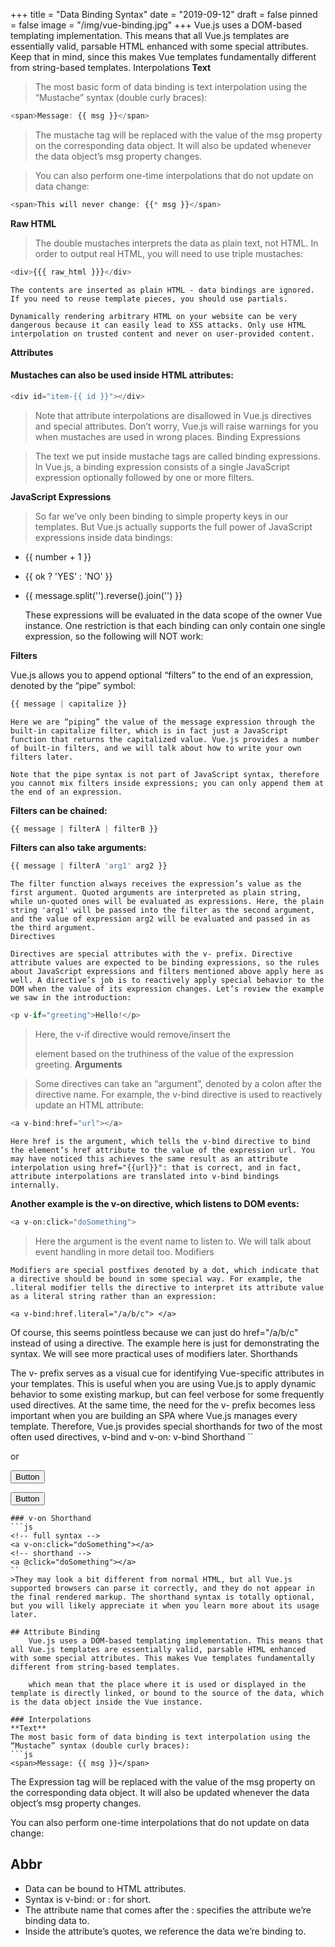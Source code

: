 +++
title = "Data Binding Syntax"
date = "2019-09-12"
draft = false
pinned = false
image = "/img/vue-binding.jpg"
+++
Vue.js uses a DOM-based templating implementation. This means that all Vue.js templates are essentially valid, parsable HTML enhanced with some special attributes. Keep that in mind, since this makes Vue templates fundamentally different from string-based templates.
Interpolations
**Text**

> The most basic form of data binding is text interpolation using the “Mustache” syntax (double curly braces):

 ```js
<span>Message: {{ msg }}</span>
 ```

> The mustache tag will be replaced with the value of the msg property on the corresponding data object. It will also be updated whenever the data object’s msg property changes.

>You can also perform one-time interpolations that do not update on data change:

```js
<span>This will never change: {{* msg }}</span>
```

**Raw HTML**

> The double mustaches interprets the data as plain text, not HTML. In order to output real HTML, you will need to use triple mustaches:

```js
<div>{{{ raw_html }}}</div>
```

    The contents are inserted as plain HTML - data bindings are ignored. If you need to reuse template pieces, you should use partials.

    Dynamically rendering arbitrary HTML on your website can be very dangerous because it can easily lead to XSS attacks. Only use HTML interpolation on trusted content and never on user-provided content.

**Attributes**

#### Mustaches can also be used inside HTML attributes:
```js
<div id="item-{{ id }}"></div>
```

> Note that attribute interpolations are disallowed in Vue.js directives and special attributes. Don’t worry, Vue.js will raise warnings for you when mustaches are used in wrong places.
Binding Expressions

>The text we put inside mustache tags are called binding expressions. In Vue.js, a binding expression consists of a single JavaScript expression optionally followed by one or more filters.

**JavaScript Expressions**

>So far we’ve only been binding to simple property keys in our templates. But Vue.js actually supports the full power of JavaScript expressions inside data bindings:

* {{ number + 1 }}
* {{ ok ? 'YES' : 'NO' }}
* {{ message.split('').reverse().join('') }}

    These expressions will be evaluated in the data scope of the owner Vue instance. One restriction is that each binding can only contain one single expression, so the following will NOT work:

**Filters**

Vue.js allows you to append optional “filters” to the end of an expression, denoted by the “pipe” symbol:
```js
{{ message | capitalize }}
```
    Here we are “piping” the value of the message expression through the built-in capitalize filter, which is in fact just a JavaScript function that returns the capitalized value. Vue.js provides a number of built-in filters, and we will talk about how to write your own filters later.

    Note that the pipe syntax is not part of JavaScript syntax, therefore you cannot mix filters inside expressions; you can only append them at the end of an expression.

**Filters can be chained:**
```js
{{ message | filterA | filterB }}
```

**Filters can also take arguments:**
```js
{{ message | filterA 'arg1' arg2 }}
```

    The filter function always receives the expression’s value as the first argument. Quoted arguments are interpreted as plain string, while un-quoted ones will be evaluated as expressions. Here, the plain string 'arg1' will be passed into the filter as the second argument, and the value of expression arg2 will be evaluated and passed in as the third argument.
    Directives

    Directives are special attributes with the v- prefix. Directive attribute values are expected to be binding expressions, so the rules about JavaScript expressions and filters mentioned above apply here as well. A directive’s job is to reactively apply special behavior to the DOM when the value of its expression changes. Let’s review the example we saw in the introduction:
```js
<p v-if="greeting">Hello!</p>
```
>Here, the v-if directive would remove/insert the <p> element based on the truthiness of the value of the expression greeting.
**Arguments**

>Some directives can take an “argument”, denoted by a colon after the directive name. For example, the v-bind directive is used to reactively update an HTML attribute:
```js
<a v-bind:href="url"></a>
```
    Here href is the argument, which tells the v-bind directive to bind the element’s href attribute to the value of the expression url. You may have noticed this achieves the same result as an attribute interpolation using href="{{url}}": that is correct, and in fact, attribute interpolations are translated into v-bind bindings internally.

**Another example is the v-on directive, which listens to DOM events:**
```js
<a v-on:click="doSomething">
```

>Here the argument is the event name to listen to. We will talk about event handling in more detail too.
Modifiers

    Modifiers are special postfixes denoted by a dot, which indicate that a directive should be bound in some special way. For example, the .literal modifier tells the directive to interpret its attribute value as a literal string rather than an expression:
``
<a v-bind:href.literal="/a/b/c"> </a>
``

Of course, this seems pointless because we can just do href="/a/b/c" instead of using a directive. The example here is just for demonstrating the syntax. We will see more practical uses of modifiers later.
Shorthands

The v- prefix serves as a visual cue for identifying Vue-specific attributes in your templates. This is useful when you are using Vue.js to apply dynamic behavior to some existing markup, but can feel verbose for some frequently used directives. At the same time, the need for the v- prefix becomes less important when you are building an SPA where Vue.js manages every template. Therefore, Vue.js provides special shorthands for two of the most often used directives, v-bind and v-on:
v-bind Shorthand
``
<!-- full syntax -->
<a v-bind:href="url"></a>
<a :href="url"></a>
or
<!-- full syntax -->
<button v-bind:disabled="someDynamicCondition">Button</button>
<!-- shorthand -->
<button :disabled="someDynamicCondition">Button</button>
```
### v-on Shorthand
```js
<!-- full syntax -->
<a v-on:click="doSomething"></a>
<!-- shorthand -->
<a @click="doSomething"></a>
``
>They may look a bit different from normal HTML, but all Vue.js supported browsers can parse it correctly, and they do not appear in the final rendered markup. The shorthand syntax is totally optional, but you will likely appreciate it when you learn more about its usage later.

## Attribute Binding
    Vue.js uses a DOM-based templating implementation. This means that all Vue.js templates are essentially valid, parsable HTML enhanced with some special attributes. This makes Vue templates fundamentally different from string-based templates.

    which mean that the place where it is used or displayed in the template is directly linked, or bound to the source of the data, which is the data object inside the Vue instance.

### Interpolations
**Text**
The most basic form of data binding is text interpolation using the “Mustache” syntax (double curly braces):
```js
<span>Message: {{ msg }}</span>
```
The Expression tag will be replaced with the value of the msg property on the corresponding data object. It will also be updated whenever the data object’s msg property changes.

You can also perform one-time interpolations that do not update on data change:
## Abbr

* Data can be bound to HTML attributes.
* Syntax is v-bind: or : for short.
* The attribute name that comes after the : specifies the attribute we’re binding data to.
* Inside the attribute’s quotes, we reference the data we’re binding to.
